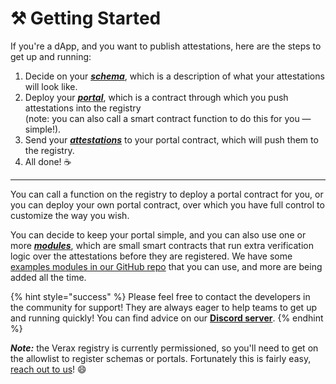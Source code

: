 # ⚒ Getting Started

If you're a dApp, and you want to publish attestations, here are the steps to get up and running:

1. Decide on your [_**schema**_](core-concepts/schemas.md), which is a description of what your attestations will look
   like.
2. Deploy your [_**portal**_](core-concepts/portals.md), which is a contract through which you push attestations into
   the registry\
   (note: you can also call a smart contract function to do this for you — simple!).
3. Send your [_**attestations**_](core-concepts/attestations.md) to your portal contract, which will push them to the
   registry.
4. All done! :coffee:

***

You can call a function on the registry to deploy a portal contract for you, or you can deploy your own portal
contract, over which you have full control to customize the way you wish.

You can decide to keep your portal simple, and you can also use one or more [_**modules**_](core-concepts/modules.md),
which are small smart contracts that run extra verification logic over the attestations before they are registered.
We have some [examples modules in our GitHub repo](https://github.com/Consensys/linea-attestation-registry/tree/dev/contracts/src)
that you can use, and more are being added all the time.

{% hint style="success" %}
Please feel free to contact the developers in the community for support! They are always eager to help teams to get up
and running quickly! You can find advice on our [**Discord server**](https://discord.gg/Sq4EmYdBEk).
{% endhint %}

_**Note:**_ the Verax registry is currently permissioned, so you'll need to get on the allowlist to register
schemas or portals. Fortunately this is fairly easy, [reach out to us](get-involved/get-in-touch.md)! :smile:
